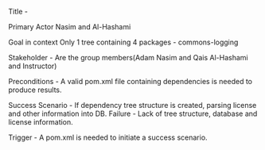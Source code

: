 Title - 

Primary Actor
Nasim and Al-Hashami

Goal in context
Only 1 tree containing 4 packages - commons-logging

Stakeholder - 
Are the group members(Adam Nasim and Qais Al-Hashami and Instructor)

Preconditions - 
A valid pom.xml file containing dependencies is needed to produce results.

Success Scenario - 
If dependency tree structure is created, parsing license and other information into DB.
Failure - 
Lack of tree structure, database and license information.

Trigger - 
A pom.xml is needed to initiate a success scenario.